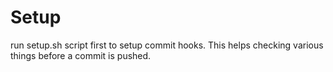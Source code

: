 # Setup
run setup.sh script first to setup commit hooks. This helps checking various things before a commit is pushed.

